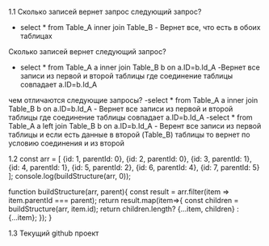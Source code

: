 1.1
Сколько записей вернет запрос следующий запрос?
- select * from Table_A inner join Table_B - Вернет все, что есть в обоих таблицах

Сколько записей вернет следующий запрос?
- select * from Table_A a inner join Table_B b on a.ID=b.Id_A -Вернет все записи из первой и второй таблицы где соединение таблицы совпадает a.ID=b.Id_A

чем отличаются следующие запросы?
-select * from Table_A a inner join Table_B b on a.ID=b.Id_A - Вернет все записи из первой и второй таблицы где соединение таблицы совпадает a.ID=b.Id_A
-select * from Table_A a left join Table_B b on a.ID=b.Id_A - Верент все записи из первой таблицы и если есть данные в второй (Table_B) таблицы то вернет по условию соединения и из второй

1.2
const arr = [
  {id: 1, parentId: 0},
  {id: 2, parentId: 0},
  {id: 3, parentId: 1},
  {id: 4, parentId: 1},
  {id: 5, parentId: 2},
  {id: 6, parentId: 4},
  {id: 7, parentId: 5}
];
console.log(buildStructure(arr, 0));

function buildStructure(arr, parent){
  const result = arr.filter(item => item.parentId === parent);
  return result.map(item=>{
    const children = buildStructure(arr, item.id);
    return children.length? {...item, children} : {...item};
  });
}

1.3
Текущий github проект 


